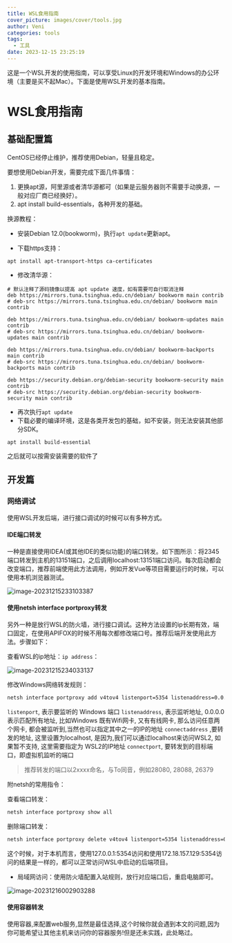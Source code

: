 ```yaml
---
title: WSL食用指南
cover_picture: images/cover/tools.jpg
author: Veni
categories: tools
tags:
  - 工具
date: 2023-12-15 23:25:19
---
```


这是一个WSL开发的使用指南，可以享受Linux的开发环境和Windows的办公环境（主要是买不起Mac）。下面是使用WSL开发的基本指南。<!--more-->

# WSL食用指南

## 基础配置篇

CentOS已经停止维护，推荐使用Debian，轻量且稳定。

要想使用Debian开发，需要完成下面几件事情：

1. 更换apt源，阿里源或者清华源都可（如果是云服务器则不需要手动换源，一般对应厂商已经换好）。
2. apt install build-essentials，各种开发的基础。



换源教程：

- 安装Debian 12.0(bookworm)，执行`apt update`更新apt。

- 下载https支持：

```shell
apt install apt-transport-https ca-certificates
```

- 修改清华源：

```shell
# 默认注释了源码镜像以提高 apt update 速度，如有需要可自行取消注释
deb https://mirrors.tuna.tsinghua.edu.cn/debian/ bookworm main contrib
# deb-src https://mirrors.tuna.tsinghua.edu.cn/debian/ bookworm main contrib

deb https://mirrors.tuna.tsinghua.edu.cn/debian/ bookworm-updates main contrib
# deb-src https://mirrors.tuna.tsinghua.edu.cn/debian/ bookworm-updates main contrib

deb https://mirrors.tuna.tsinghua.edu.cn/debian/ bookworm-backports main contrib
# deb-src https://mirrors.tuna.tsinghua.edu.cn/debian/ bookworm-backports main contrib

deb https://security.debian.org/debian-security bookworm-security main contrib
# deb-src https://security.debian.org/debian-security bookworm-security main contrib
```

- 再次执行`apt update`
- 下载必要的编译环境，这是各类开发包的基础，如不安装，则无法安装其他部分SDK。

```shell
apt install build-essential
```

之后就可以按需安装需要的软件了

## 开发篇

### 网络调试

使用WSL开发后端，进行接口调试的时候可以有多种方式。

#### IDE端口转发

一种是直接使用IDEA(或其他IDE的类似功能)的端口转发。如下图所示：将2345端口转发到主机的13151端口，之后调用localhost:13151端口访问。每次启动都会改变端口，推荐前端使用此方法调用，例如开发Vue等项目需要运行的时候，可以使用本机浏览器测试。

![image-20231215233103387](https://vblog-1315512378.cos.ap-guangzhou.myqcloud.com/imgs/vblog/202312152331769.webp)

#### 使用netsh interface portproxy转发

另外一种是放行WSL的防火墙，进行接口调试。这种方法设置的ip长期有效，端口固定，在使用APIFOX的时候不用每次都修改端口号。推荐后端开发使用此方法。步骤如下：

查看WSL的ip地址：`ip address`：

![image-20231215234033137](https://vblog-1315512378.cos.ap-guangzhou.myqcloud.com/imgs/vblog/202312152340280.webp)

修改Windows网络转发规则：

```cmd
netsh interface portproxy add v4tov4 listenport=5354 listenaddress=0.0.0.0 connectport=5354 connectaddress=172.18.157.129
```

`listenport`, 表示要监听的 Windows 端口
`listenaddress`, 表示监听地址, 0.0.0.0 表示匹配所有地址, 比如Windows 既有Wifi网卡, 又有有线网卡, 那么访问任意两个网卡, 都会被监听到,当然也可以指定其中之一的IP的地址
`connectaddress` ,要转发的地址, 这里设置为localhost, 是因为,我们可以通过localhost来访问WSL2, 如果暂不支持, 这里需要指定为 WSL2的IP地址
`connectport`, 要转发到的目标端口，即虚拟机监听的端口

> 推荐转发的端口以2xxxx命名，与To同音，例如28080, 28088, 26379

附netsh的常用指令：

查看端口转发：

```cmd
netsh interface portproxy show all
```

删除端口转发：
```cmd
netsh interface portproxy delete v4tov4 listenport=5354 listenaddress=0.0.0.0
```

这个时候，对于本机而言，使用127.0.0.1:5354访问和使用172.18.157.129:5354访问的结果是一样的，都可以正常访问WSL中启动的后端项目。

- 局域网访问：使用防火墙配置入站规则，放行对应端口后，重启电脑即可。

![image-20231216002903288](https://vblog-1315512378.cos.ap-guangzhou.myqcloud.com/imgs/vblog/202312160029651.webp)

#### 使用容器转发

使用容器,来配置web服务,显然是最佳选择,这个时候你就会遇到本文的问题,因为你可能希望让其他主机来访问你的容器服务!但是还未实践，此处略过。
